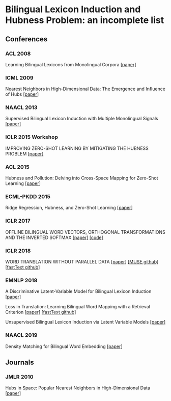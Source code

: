 # Bilingual Lexicon Induction and Hubness Problem: an incomplete list

## Conferences

### ACL 2008
Learning Bilingual Lexicons from Monolingual Corpora 
[[paper]](https://pdfs.semanticscholar.org/3709/b6cb2ed14c04b60e38d5f75e89c41317e93d.pdf)

### ICML 2009
Nearest Neighbors in High-Dimensional Data: The Emergence and Influence of Hubs
[[paper]](https://icml.cc/Conferences/2009/papers/360.pdf)

### NAACL 2013
Supervised Bilingual Lexicon Induction with Multiple Monolingual Signals
[[paper]](https://www.aclweb.org/anthology/N13-1056)

### ICLR 2015 Workshop
IMPROVING ZERO-SHOT LEARNING BY MITIGATING THE HUBNESS PROBLEM
[[paper]](https://arxiv.org/pdf/1412.6568.pdf)

### ACL 2015
Hubness and Pollution: Delving into Cross-Space Mapping for Zero-Shot Learning
[[paper]](https://www.aclweb.org/anthology/P15-1027)

### ECML-PKDD 2015
Ridge Regression, Hubness, and Zero-Shot Learning
[[paper]](https://arxiv.org/pdf/1507.00825.pdf)

### ICLR 2017
OFFLINE BILINGUAL WORD VECTORS, ORTHOGONAL TRANSFORMATIONS AND THE INVERTED SOFTMAX
[[paper]](https://arxiv.org/pdf/1702.03859.pdf)
[[code]](https://github.com/Babylonpartners/fastText_multilingual)

### ICLR 2018
WORD TRANSLATION WITHOUT PARALLEL DATA
[[paper]](https://arxiv.org/pdf/1710.04087.pdf)
[[MUSE github]](https://github.com/facebookresearch/MUSE)
[[fastText github]](https://github.com/facebookresearch/fastText/tree/master/alignment)

### EMNLP 2018
A Discriminative Latent-Variable Model for Bilingual Lexicon Induction 
[[paper]](https://arxiv.org/pdf/1808.09334.pdf)

Loss in Translation: Learning Bilingual Word Mapping with a Retrieval Criterion 
[[paper]](https://arxiv.org/pdf/1804.07745.pdf)
[[fastText github]](https://github.com/facebookresearch/fastText/tree/master/alignment)

Unsupervised Bilingual Lexicon Induction via Latent Variable Models
[[paper]](https://www.aclweb.org/anthology/D18-1062)

### NAACL 2019
Density Matching for Bilingual Word Embedding
[[paper]](https://arxiv.org/pdf/1904.02343.pdf)


## Journals

### JMLR 2010
Hubs in Space: Popular Nearest Neighbors in High-Dimensional Data
[[paper]](http://www.jmlr.org/papers/volume11/radovanovic10a/radovanovic10a.pdf)
